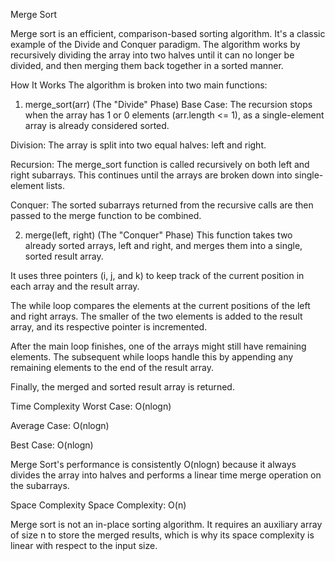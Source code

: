 Merge Sort

Merge sort is an efficient, comparison-based sorting algorithm. It's a classic example of the Divide and Conquer paradigm. The algorithm works by recursively dividing the array into two halves until it can no longer be divided, and then merging them back together in a sorted manner.

How It Works
The algorithm is broken into two main functions:

1. merge_sort(arr) (The "Divide" Phase)
Base Case: The recursion stops when the array has 1 or 0 elements (arr.length <= 1), as a single-element array is already considered sorted.

Division: The array is split into two equal halves: left and right.

Recursion: The merge_sort function is called recursively on both left and right subarrays. This continues until the arrays are broken down into single-element lists.

Conquer: The sorted subarrays returned from the recursive calls are then passed to the merge function to be combined.

2. merge(left, right) (The "Conquer" Phase)
This function takes two already sorted arrays, left and right, and merges them into a single, sorted result array.

It uses three pointers (i, j, and k) to keep track of the current position in each array and the result array.

The while loop compares the elements at the current positions of the left and right arrays. The smaller of the two elements is added to the result array, and its respective pointer is incremented.

After the main loop finishes, one of the arrays might still have remaining elements. The subsequent while loops handle this by appending any remaining elements to the end of the result array.

Finally, the merged and sorted result array is returned.

Time Complexity
Worst Case: O(nlogn)

Average Case: O(nlogn)

Best Case: O(nlogn)

Merge Sort's performance is consistently O(nlogn) because it always divides the array into halves and performs a linear time merge operation on the subarrays.

Space Complexity
Space Complexity: O(n)

Merge sort is not an in-place sorting algorithm. It requires an auxiliary array of size n to store the merged results, which is why its space complexity is linear with respect to the input size.
